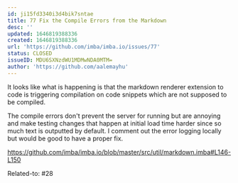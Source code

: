 ```yaml
---
id: ji15fd3340i3d4bik7sntae
title: 77 Fix the Compile Errors from the Markdown
desc: ''
updated: 1646819388336
created: 1646819388336
url: 'https://github.com/imba/imba.io/issues/77'
status: CLOSED
issueID: MDU6SXNzdWU1MDMwNDA0MTM=
author: 'https://github.com/aalemayhu'
---
```

It looks like what is happening is that the markdown renderer extension to code is triggering compilation on code snippets which are not supposed to be compiled.

The compile errors don't prevent the server for running but are annoying and make testing changes that happen at initial load time harder since so much text is outputted by default. I comment out the error logging locally but would be good to have a proper fix.

https://github.com/imba/imba.io/blob/master/src/util/markdown.imba#L146-L150

Related-to: #28 
